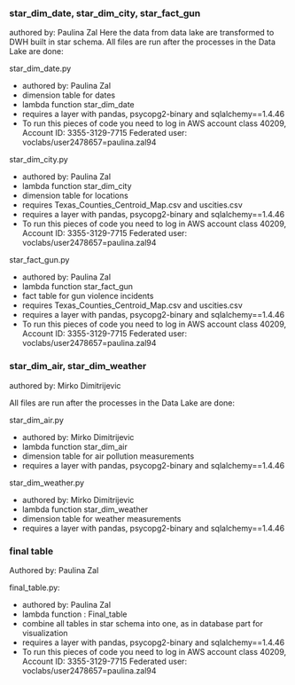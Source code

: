 ### star_dim_date, star_dim_city, star_fact_gun
authored by: Paulina Zal
Here the data from data lake are transformed to  DWH built in star schema.
All files are run after the processes in the Data Lake are done:

star_dim_date.py
- authored by: Paulina Zal
- dimension table for dates
- lambda function star_dim_date
- requires a layer with pandas, psycopg2-binary and sqlalchemy==1.4.46
- To run this pieces of code you need to log in AWS account class 40209, Account ID: 3355-3129-7715 Federated user: voclabs/user2478657=paulina.zal94


star_dim_city.py  
- authored by: Paulina Zal
- lambda function star_dim_city
- dimension table for locations
- requires Texas_Counties_Centroid_Map.csv and uscities.csv
- requires a layer with pandas, psycopg2-binary and sqlalchemy==1.4.46
- To run this pieces of code you need to log in AWS account class 40209, Account ID: 3355-3129-7715 Federated user: voclabs/user2478657=paulina.zal94


star_fact_gun.py
- authored by: Paulina Zal
- lambda function star_fact_gun
- fact table for gun violence incidents
- requires Texas_Counties_Centroid_Map.csv and uscities.csv
- requires a layer with pandas, psycopg2-binary and sqlalchemy==1.4.46
- To run this pieces of code you need to log in AWS account class 40209, Account ID: 3355-3129-7715 Federated user: voclabs/user2478657=paulina.zal94


### star_dim_air, star_dim_weather
authored by: Mirko Dimitrijevic

All files are run after the processes in the Data Lake are done:

star_dim_air.py
- authored by: Mirko Dimitrijevic
- lambda function star_dim_air
- dimension table for air pollution measurements
- requires a layer with pandas, psycopg2-binary and sqlalchemy==1.4.46

star_dim_weather.py
- authored by: Mirko Dimitrijevic
- lambda function star_dim_weather
- dimension table for weather measurements
- requires a layer with pandas, psycopg2-binary and sqlalchemy==1.4.46

### final table
Authored by: Paulina Zal

final_table.py:
- authored by: Paulina Zal
- lambda function : Final_table
- combine all tables in star schema into one, as in database part for visualization
- requires a layer with pandas, psycopg2-binary and sqlalchemy==1.4.46
- To run this pieces of code you need to log in AWS account class 40209, Account ID: 3355-3129-7715 Federated user: voclabs/user2478657=paulina.zal94

